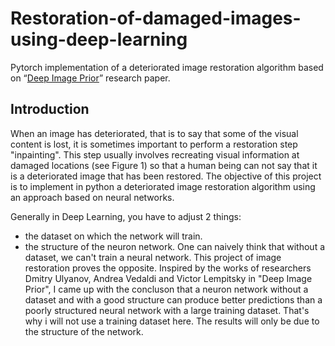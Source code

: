 # Restoration-of-damaged-images-using-deep-learning

Pytorch implementation of a deteriorated image restoration algorithm based on “[Deep Image Prior](https://dmitryulyanov.github.io/deep_image_prior)” research paper.

## Introduction

When an image has deteriorated, that is to say that some of the visual content is lost, it is sometimes important to perform a restoration step "inpainting". This step usually involves recreating visual information at damaged locations (see Figure 1) so that a human being can not say that it is a deteriorated image that has been restored.
The objective of this project is to implement in python a deteriorated image restoration algorithm using an approach based on neural networks.

Generally in Deep Learning, you have to adjust 2 things:
- the dataset on which the network will train.
- the structure of the neuron network.
One can naively think that without a dataset, we can't train a neural network. This project of image restoration proves the opposite.
Inspired by the works of researchers Dmitry Ulyanov, Andrea Vedaldi and Victor Lempitsky in "Deep Image Prior", I came up with the concluson that a neuron network without a dataset and with a good structure can produce better predictions than a poorly structured neural network with a large training dataset.
That's why i will not use a training dataset here. The results will only be due to the structure of the network.

